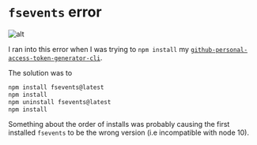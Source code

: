 # `fsevents` error

![alt](https://imgur.com/kofM2Jb.png)

I ran into this error when I was trying to `npm install` my [`github-personal-access-token-generator-cli`](https://github.com/jaebradley/github-personal-access-token-generator-cli).

The solution was to

```bash
npm install fsevents@latest
npm install
npm uninstall fsevents@latest
npm install
```

Something about the order of installs was probably causing the first installed `fsevents` to be the wrong version (i.e incompatible with node 10).